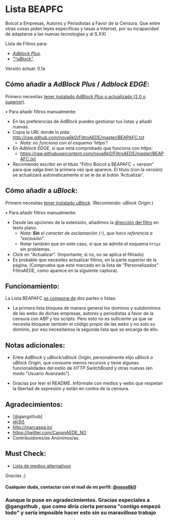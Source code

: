 Lista BEAPFC
============

Boicot a Empresas, Autores y Periodistas a Favor de la Censura. Que entre otras cosas piden leyes específicas y tasas a Internet, por su incapacidad de adaptarse a las nuevas tecnologías y al S.XXI

Lista de Filtros para:
- [*Adblock Plus*](https://github.com/nova6k0/FiltroAEDE#c%C3%B3mo-a%C3%B1adir-a-adblock-plus).
- [*"^uBlock"*](https://github.com/nova6k0/FiltroAEDE/blob/master/README.md#c%C3%B3mo-a%C3%B1adir-a-ublock).


Versión actual: 0.1a


Cómo añadir a *AdBlock Plus* / *Adblock EDGE*:
----------

Primero necesitas [tener instalado *AdBlock Plus* o actualizado (2.0 o superior)].

• Para añadir filtros manualmente:

- En las preferencias de *AdBlock* puedes gestionar tus listas y añadir nuevas. 
- Copia la *URL* donde lo pida: http://raw.github.com/nova6k0/FiltroAEDE/master/BEAPAFC.txt
    - *Nota: no funciona con el esquema 'https'!*
- En *Adblock EDGE*, sí que está comprobado que funciona con *https*:
    - https://raw.githubusercontent.com/nova6k0/FiltroAEDE/master/BEAPAFC.txt
- Recomiendo escribir en el título "Filtro Boicot a BEAPAFC + version" para que salga bien la primera vez que aparece. El título (con la versión) se actualizará automáticamente si se le da al botón 'Actualizar'.

Cómo añadir a *uBlock*:
----------

Primero necesitas [tener instalado *uBlock*]. (Recomiendo: *uBlock Origin*.)

• Para añadir filtros manualmente:

- Desde las opciones de la extensión, añadimos la [dirección del filtro](https://raw.githubusercontent.com/nova6k0/FiltroAEDE/master/BEAPAFC.txt) en texto plano.
    - *Nota: **Sin** el caracter de exclamación (`!`), que hace referencia a "exclusión"*.
    - Notar también que en este caso, sí que se admite el esquema `https` sin problemas.
- Click en "Actualizar". (Importante; si no, no se aplica el filtrado)
- Es probable que necesites actualizar filtros, en la parte superior de la página. (Comprueba que esté marcado en la lista de "Personalizados" FiltroAEDE, como aparece en la siguiente captura).

Funcionamiento:
----------

La Lista BEAPAFC [se compone de] dos partes o listas:

- La primera lista bloquea de manera general los dominos y subdominios de las webs de dichas empresas, autores y periodistas a favor de la censura con ABP y los scripts. Pero esto no es suficiente ya que se necesita bloquear también el código propio de las webs y no solo su dominio, por eso necesitamos la segunda lista que se encarga de ello.

Notas adicionales:
----------
- Entre *AdBlock* y *uBlock/uBlock Origin*, personalmente elijo *uBlock o uBlock Origin*, que consume menos recursos y tiene algunas funcionalidades del estilo de *HTTP SwitchBoard* y otras nuevas (en modo "Usuario Avanzado").

- Gracias por leer el README. Infórmate con medios y webs que respetan la libertad de expresión y están en contra de la censura.

Agradecimientos:
----------
- [@gangsthub]
- [@j3j5]
- http://marcaspa.in/
- https://twitter.com/CanonAEDE_NO
- Contribuidores/as Anónimos/as.

Must Check:
----------
- [Lista de medios alternativos]

*Gracias ;)*

#### Cualquier duda, contactar con el mail de mi perfil: [@nova6k0]
[se compone de]:https://github.com/nova6k0/FiltroAEDE/blob/master/BEAPAFC.txt
[tener instalado *AdBlock Plus* o actualizado (2.0 o superior)]:https://adblockplus.org/es
[tener instalado *uBlock*]:https://github.com/gorhill/uBlock#installation
[listado completo]:https://adblockplus.org/en/subscriptions
[@j3j5]:https://github.com/j3j5
[Lista de medios alternativos]:http://wiki.15m.cc/wiki/Lista_de_medios_de_comunicaci%C3%B3n_alternativos
[@nova6k0]:https://github.com/nova6k0

### Aunque lo puse en agradecimientos. Gracias especiales a @gangsthub , que como diría cierta persona "contigo empezó todo" y sería imposible hacer esto sin su maravilloso trabajo ###
